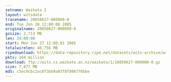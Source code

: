 ```yaml
---
setname: Waikato I
layout: witsdata
tracename: 20050627-000000-0
end: Tue Jun 28 12:00:00 2005
originalname: 20050627-000000-0
gzsize: 2,713 MB
len: 24:00:00
start: Mon Jun 27 12:00:01 2005
totalwirelen: 46,756 MB
ripedownload: https://data-repository.ripe.net/datasets/wits-archive/waikato/1/20050627-000000-0.gz
pkts: 104 million
download: ftp://wits.cs.waikato.ac.nz/waikato/1/20050627-000000-0.gz
size: 7,677 MB
md5: c5ec9cbc2ac8f3bb9a03f8f806776bbe
---
```

